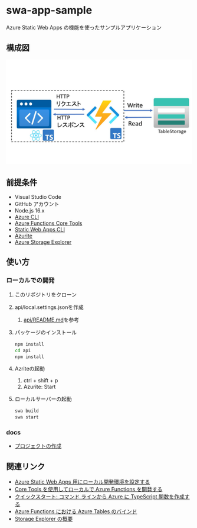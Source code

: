 # swa-app-sample

Azure Static Web Apps の機能を使ったサンプルアプリケーション

## 構成図

![構成図](./docs/images/architecture.jpg)

## 前提条件

- Visual Studio Code
- GitHub アカウント
- Node.js 16.x
- [Azure CLI](https://learn.microsoft.com/ja-jp/cli/azure/)
- [Azure Functions Core Tools](https://learn.microsoft.com/ja-jp/azure/azure-functions/functions-core-tools-reference?tabs=v2)
- [Static Web Apps CLI](https://azure.github.io/static-web-apps-cli/)
- [Azurite](https://learn.microsoft.com/ja-jp/azure/storage/common/storage-use-azurite?toc=%2Fazure%2Fstorage%2Fblobs%2Ftoc.json&bc=%2Fazure%2Fstorage%2Fblobs%2Fbreadcrumb%2Ftoc.json&tabs=visual-studio-code)
- [Azure Storage Explorer](https://azure.microsoft.com/ja-jp/products/storage/storage-explorer/)

## 使い方

### ローカルでの開発

1. このリポジトリをクローン
2. api/local.settings.jsonを作成
   1. [api/README.md](./api/README.md)を参考
3. パッケージのインストール

    ```bash
    npm install
    cd api
    npm install
    ```

4. Azriteの起動
   1. ctrl + shift + p
   2. Azurite: Start
5. ローカルサーバーの起動

    ```bash
    swa build
    swa start
    ```

### docs

- [プロジェクトの作成](./docs/MakeProject.md)

## 関連リンク

- [Azure Static Web Apps 用にローカル開発環境を設定する](https://learn.microsoft.com/ja-jp/azure/static-web-apps/local-development)
- [Core Tools を使用してローカルで Azure Functions を開発する](https://learn.microsoft.com/ja-jp/azure/azure-functions/functions-run-local?tabs=macos%2Cisolated-process%2Cnode-v4%2Cpython-v2%2Chttp-trigger%2Ccontainer-apps&pivots=programming-language-typescript)
- [クイックスタート: コマンド ラインから Azure に TypeScript 関数を作成する](https://learn.microsoft.com/ja-jp/azure/azure-functions/create-first-function-cli-typescript?tabs=macos%2Cazure-cli%2Cbrowser&pivots=nodejs-model-v3)
- [Azure Functions における Azure Tables のバインド](https://learn.microsoft.com/ja-jp/azure/azure-functions/functions-bindings-storage-table?tabs=in-process%2Ctable-api%2Cextensionv3&pivots=programming-language-javascript)
- [Storage Explorer の概要](https://learn.microsoft.com/ja-jp/azure/vs-azure-tools-storage-manage-with-storage-explorer?toc=%2Fazure%2Fstorage%2Fblobs%2Ftoc.json&bc=%2Fazure%2Fstorage%2Fblobs%2Fbreadcrumb%2Ftoc.json&tabs=macos)
